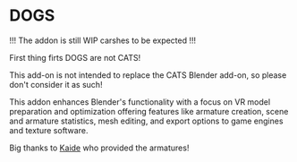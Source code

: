 # DOGS

!!! The addon is still WIP carshes to be expected !!!

First thing firts DOGS are not CATS!

This add-on is not intended to replace the CATS Blender add-on, so please don't consider it as such!

This addon enhances Blender's functionality with a focus on VR model preparation and optimization offering features like armature creation, scene and armature statistics, mesh editing, and export options to game engines and texture software.

Big thanks to [Kaide]([https://example.com](https://x.com/Kaideart)) who provided the armatures!

